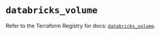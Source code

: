 # `databricks_volume`

Refer to the Terraform Registry for docs: [`databricks_volume`](https://registry.terraform.io/providers/databricks/databricks/1.49.1/docs/resources/volume).
